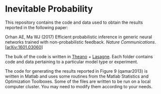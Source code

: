 # Inevitable Probability
This repository contains the code and data used to obtain the results reported in the following paper:

Orhan AE, Ma WJ (2017) Efficient probabilistic inference in generic neural networks trained with non-probabilistic feedback. *Nature Communications*. [[arXiv:1601.03060](https://arxiv.org/abs/1601.03060)]

The bulk of the code is written in [Theano](http://www.deeplearning.net/software/theano/) + [Lasagne](http://lasagne.readthedocs.io/en/latest/). Each folder contains code and data pertaining to a particular model type or experiment.

The code for generating the results reported in Figure 9 (qamar2013) is written in Matlab and uses some routines from the Matlab Statistics and Optimization Toolboxes. Some of the files are written to be run on a local computer cluster. You may need to modify them according to your needs.
